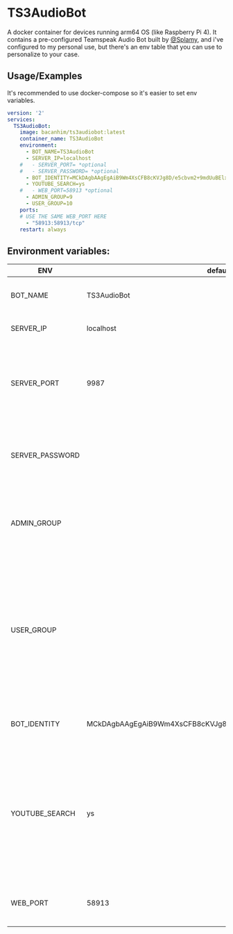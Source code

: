 # TS3AudioBot
A docker container for devices running arm64 OS (like Raspberry Pi 4). It contains a pre-configured Teamspeak Audio Bot built by [@Splamy](https://www.github.com/Splamy/TS3AudioBot/), and i've configured to my personal use, but there's an env table that you can use to personalize to your case.

## Usage/Examples
It's recommended to use docker-compose so it's easier to set env variables.
```yml
version: '2'
services:
  TS3AudioBot:
    image: bacanhim/ts3audiobot:latest
    container_name: TS3AudioBot
    environment:
      - BOT_NAME=TS3AudioBot
      - SERVER_IP=localhost
    #   - SERVER_PORT= *optional 
    #   - SERVER_PASSWORD= *optional
      - BOT_IDENTITY=MCkDAgbAAgEgAiB9Wm4XsCFB8cKVJg8D/e5cbvm2+9mdUuBElxi+zABbww==
      - YOUTUBE_SEARCH=ys
    #   - WEB_PORT=58913 *optional
      - ADMIN_GROUP=9
      - USER_GROUP=10
    ports:
    # USE THE SAME WEB_PORT HERE
      - "58913:58913/tcp"
    restart: always
```

## Environment variables:

| ENV              | default                                                     |                                                                                                                                                          |
|------------------|-------------------------------------------------------------|----------------------------------------------------------------------------------------------------------------------------------------------------------|
| BOT_NAME         | TS3AudioBot                                                 | Change it according to your preference.                                                                                                                  |
| SERVER_IP        | localhost                                                   | Set the server ip to connect to.                                                                                                                         |
| SERVER_PORT      | 9987                                                        | By default most teamspeak servers use 9987, change it only if you know that is different.                                                                |
| SERVER_PASSWORD  |                                                             | Server password in case it has. By default it has no password.                                                                                           |
| ADMIN_GROUP      |                                                             | Specify admin group for them to gave full access to bot features.                                                                                        |
| USER_GROUP       |                                                             | Specify user group for them to gave access only to !add and !ys by default, read the Splamy docs to change this behavior according to your preference.   |
| BOT_IDENTITY     | MCkDAgbAAgEgAiB9Wm4XsCFB8cKVJg8D/e5cbvm2+9mdUuBElxi+zABbww==| You should change this, just in case no one                                                                                                              |
| YOUTUBE_SEARCH   | ys                                                          | !ys enables you to search on youtube a song and plays it. you can set this whatever you like, but don't use exclamation point. just the word. Example: ys|
| WEB_PORT         | 58913                                                       | Web port for you to control the bot in case you want it.                                                                                                 |
